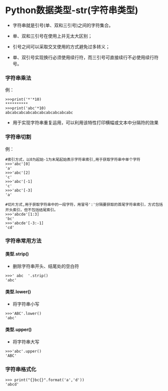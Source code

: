 # Python数据类型-str(字符串类型)

* 字符串就是引号(单、双和三引号)之间的字符集合。

* 单、双和三引号在使用上并无太大区别；

* 引号之间可以采取交叉使用的方式避免过多转义；

* 单、双引号实现换行必须使用续行符，而三引号可直接续行不必使用续行符号。

### 字符串乘法

例：

```
>>>print('*'*10)
**********
>>>print('abc'*10)
abcabcabcabcabcabcabcabcabcabc

```

* 用于实现字符串重复运用，可以利用该特性打印横幅或文本中分隔符的效果

### 字符串切割

例：

```
#索引方式，以0为起始-1为末尾起始表示字符串索引,用于获取字符串中单个字符
>>>'abc'[0]
'a'
>>>'abc'[2]
'c'
>>>'abc'[-1]
'c'
>>>'abc'[-3]
'a'

#切片方式,用于获取字符串中的一段字符，用冒号':'分隔要获取的首尾字符串索引，方式包括开头索引，但不包括结尾索引。
>>>'abcde'[1:3]
'bc'
>>>'abcde'[-3:-1]
'cd'

```

### 字符串常用方法

#### 类型.strip()
* 删除字符串开头、结尾处的空白符

```
>>>' abc  '.strip()
'abc'

```

#### 类型.lower()
* 将字符串小写

```
>>>'ABC'.lower()
'abc'
```

#### 类型.upper()
* 将字符串大写

```
>>>'abc'.upper()
'ABC'
```

### 字符串格式化

```
>>> print("{}bc{}".format('a','d'))
'abcd'
```


